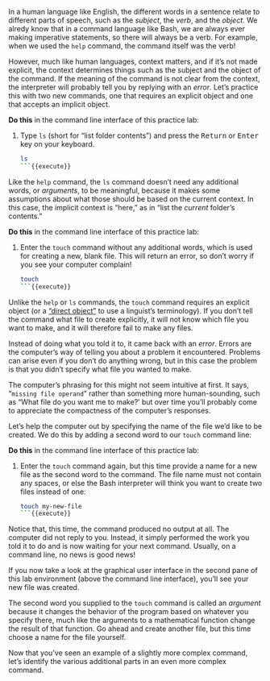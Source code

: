 In a human language like English, the different words in a sentence relate to different parts of speech, such as the *subject*, the *verb*, and the *object*. We alredy know that in a command language like Bash, we are always ever making imperative statements, so there will always be a verb. For example, when we used the `help` command, the command itself was the verb!

However, much like human languages, context matters, and if it&rsquo;s not made explicit, the context determines things such as the subject and the object of the command. If the meaning of the command is not clear from the context, the interpreter will probably tell you by replying with an *error*. Let&rsquo;s practice this with two new commands, one that requires an explicit object and one that accepts an implicit object.

**Do this** in the command line interface of this practice lab:

1. Type `ls` (short for &ldquo;list folder contents&rdquo;) and press the <kbd>Return</kbd> or <kbd>Enter</kbd> key on your keyboard.
    ```sh
    ls
    ```{{execute}}

Like the `help` command, the `ls` command doesn&rsquo;t need any additional words, or *arguments*, to be meaningful, because it makes some assumptions about what those should be based on the current context. In this case, the implicit context is &ldquo;here,&rdquo; as in &ldquo;list the *current* folder&rsquo;s contents.&rdquo;

**Do this** in the command line interface of this practice lab:

1. Enter the `touch` command without any additional words, which is used for creating a new, blank file. This will return an error, so don&rsquo;t worry if you see your computer complain!
    ```sh
    touch
    ```{{execute}}

Unlike the `help` or `ls` commands, the `touch` command requires an explicit object (or a [&ldquo;direct object&rdquo;](https://en.wikipedia.org/wiki/Object_%28grammar%29#Types) to use a linguist&rsquo;s terminology). If you don&rsquo;t tell the command what file to create explicitly, it will not know which file you want to make, and it will therefore fail to make any files.

Instead of doing what you told it to, it came back with an *error*. Errors are the computer&rsquo;s way of telling you about a problem it encountered. Problems can arise even if you don&rsquo;t do anything wrong, but in this case the problem is that you didn&rsquo;t specify what file you wanted to make.

The computer&rsquo;s phrasing for this might not seem intuitive at first. It says, &ldquo;`missing file operand`&rdquo; rather than something more human-sounding, such as &ldquo;What file do you want me to make?&rsquo; but over time you&rsquo;ll probably come to appreciate the compactness of the computer&rsquo;s responses.

Let&rsquo;s help the computer out by specifying the name of the file we&rsquo;d like to be created. We do this by adding a second word to our `touch` command line:

**Do this** in the command line interface of this practice lab:

1. Enter the `touch` command again, but this time provide a name for a new file as the second word to the command. The file name must not contain any spaces, or else the Bash interpreter will think you want to create two files instead of one:
    ```sh
    touch my-new-file
    ```{{execute}}

Notice that, this time, the command produced no output at all. The computer did not reply to you. Instead, it simply performed the work you told it to do and is now waiting for your next command. Usually, on a command line, no news is good news!

If you now take a look at the graphical user interface in the second pane of this lab environment (above the command line interface), you&rsquo;ll see your new file was created.

The second word you supplied to the `touch` command is called an *argument* because it changes the behavior of the program based on whatever you specify there, much like the arguments to a mathematical function change the result of that function. Go ahead and create another file, but this time choose a name for the file yourself.

Now that you&rsquo;ve seen an example of a slightly more complex command, let&rsquo;s identify the various additional parts in an even more complex command.

